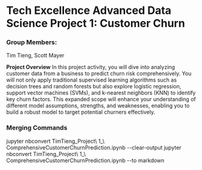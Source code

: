 # Tech Excellence Advanced Data Science Project 1: Customer Churn

### Group Members: 
Tim Tieng, Scott Mayer

**Project Overview**
In this project activity, you will dive into analyzing customer data from a business to predict churn risk comprehensively. You will not only apply traditional supervised learning algorithms such as decision trees and random forests but also explore logistic regression, support vector machines (SVMs), and k-nearest neighbors (KNN) to identify key churn factors. This expanded scope will enhance your understanding of different model assumptions, strengths, and weaknesses, enabling you to build a robust model to target potential churners effectively.

### Merging Commands 
jupyter nbconvert TimTieng_Project\ 1_\ ComprehensiveCustomerChurnPrediction.ipynb --clear-output
jupyter nbconvert TimTieng_Project\ 1_\ ComprehensiveCustomerChurnPrediction.ipynb --to markdown 


